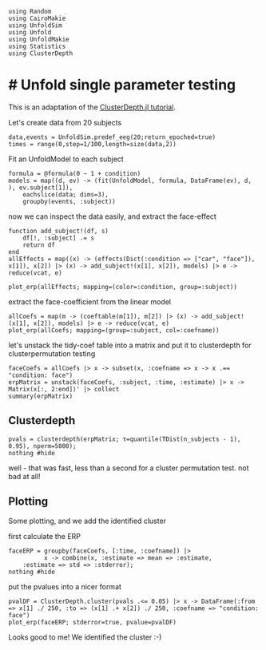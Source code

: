````@example eeg
using Random
using CairoMakie
using UnfoldSim
using Unfold
using UnfoldMakie
using Statistics
using ClusterDepth
````

# # Unfold single parameter testing

This is an adaptation of the [ClusterDepth.jl tutorial](https://www.s-ccs.de/ClusterDepth.jl/dev/tutorials/eeg/).

Let's create data from 20 subjects
````@example eeg
data,events = UnfoldSim.predef_eeg(20;return_epoched=true)
times = range(0,step=1/100,length=size(data,2))
````
Fit an UnfoldModel to each subject
````@example eeg
formula = @formula(0 ~ 1 + condition)
models = map((d, ev) -> (fit(UnfoldModel, formula, DataFrame(ev), d, ), ev.subject[1]),
    eachslice(data; dims=3),
    groupby(events, :subject))
````

now we can inspect the data easily, and extract the face-effect

````@example eeg
function add_subject!(df, s)
    df[!, :subject] .= s
    return df
end
allEffects = map((x) -> (effects(Dict(:condition => ["car", "face"]), x[1]), x[2]) |> (x) -> add_subject!(x[1], x[2]), models) |> e -> reduce(vcat, e)

plot_erp(allEffects; mapping=(color=:condition, group=:subject))
````

extract the face-coefficient from the linear model

````@example eeg
allCoefs = map(m -> (coeftable(m[1]), m[2]) |> (x) -> add_subject!(x[1], x[2]), models) |> e -> reduce(vcat, e)
plot_erp(allCoefs; mapping=(group=:subject, col=:coefname))
````

let's unstack the tidy-coef table into a matrix and put it to clusterdepth for clusterpermutation testing

````@example eeg
faceCoefs = allCoefs |> x -> subset(x, :coefname => x -> x .== "condition: face")
erpMatrix = unstack(faceCoefs, :subject, :time, :estimate) |> x -> Matrix(x[:, 2:end])' |> collect
summary(erpMatrix)
````

## Clusterdepth

````@example eeg
pvals = clusterdepth(erpMatrix; τ=quantile(TDist(n_subjects - 1), 0.95), nperm=5000);
nothing #hide
````

well - that was fast, less than a second for a cluster permutation test. not bad at all!

## Plotting
Some plotting, and we add the identified cluster

first calculate the ERP

````@example eeg
faceERP = groupby(faceCoefs, [:time, :coefname]) |>
          x -> combine(x, :estimate => mean => :estimate,
    :estimate => std => :stderror);
nothing #hide
````

put the pvalues into a nicer format

````@example eeg
pvalDF = ClusterDepth.cluster(pvals .<= 0.05) |> x -> DataFrame(:from => x[1] ./ 250, :to => (x[1] .+ x[2]) ./ 250, :coefname => "condition: face")
plot_erp(faceERP; stderror=true, pvalue=pvalDF)
````

Looks good to me! We identified the cluster :-)